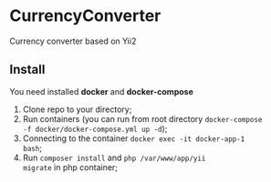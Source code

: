 # CurrencyConverter
Currency converter based on Yii2

## Install
You need installed <b>docker</b> and <b>docker-compose</b>

1. Clone repo to your directory;
2. Run containers (you can run from root directory <code>docker-compose -f docker/docker-compose.yml up -d</code>);
3. Connecting to the container <code>docker exec -it docker-app-1 bash</code>;
4. Run <code>composer install</code> and <code>php /var/www/app/yii migrate</code> in php container;
   
